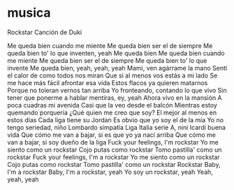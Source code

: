 # musica
Rockstar Canción de Duki

Me queda bien cuando me miente
Me queda bien ser el de siempre
Me queda bien to' lo que inventen, yeah
Me queda bien
Me queda bien cuando me miente
Me queda bien ser el de siempre
Me queda bien to' lo que invente
Me queda bien, yeah, yeah, yeah
Mami, ven agárrame la mano
Sentí el calor de como todos nos miran
Que si al menos vos estás a mi lado
Se me hace más fácil afrontar esa vida
Estos flacos ya quieren matarnos
Porque no toleran vernos tan arriba
Yo fronteando, contando lo que vivo
Sin tener que ponerme a hablar mentiras, ey, yeah
Ahora vivo en la mansión
A poca cuadras mi avenida
Casi que la veo desde el balcón
Mientras estoy quemando porquería
¿Qué quien me creo que soy?
El mejor al menos en estos días
Cada liga tiene su Jordan
Es obvio que yo soy el de la mía
Yo no tengo seriedad, niño Lombardo simpatía
Liga Italia serie A, nini Icardi buena vida
Que cómo me van a bajar, si es que yo ya nací arriba
Que cómo me van a bajar, si soy dueño de la liga
Fuck your feelings, I'm rockstar
Yo me siento como un rockstar
Cojo putas como rockstar
Tomo pastilla' como un rockstar
Fuck your feelings, I'm a rockstar
Yo me siento como un rockstar
Cojo putas como rockstar
Tomo pastilla' como un rockstar
Rockstar
Baby, I'm a rockstar
Baby, I'm a rockstar, yeah
Yo soy un rockstar, yeah
Yeah, yeah, yeah
